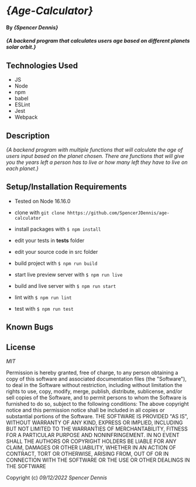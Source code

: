 # _{Age-Calculator}_

#### By _**{Spencer Dennis}**_

#### _{A backend program that calculates users age based on different planets solar orbit.}_

## Technologies Used

* JS
* Node
* npm
* babel
* ESLint
* Jest
* Webpack

## Description

_{A backend program with multiple functions that will calculate the age of users input based on the planet chosen. There are functions that will give you the years left a person has to live or how many left they have to live on each planet.}_

## Setup/Installation Requirements

* Tested on Node 16.16.0

* clone with `git clone hhttps://github.com/SpencerJDennis/age-calculator`
* install packages with `$ npm install`
* edit your tests in __tests__ folder
* edit your source code in src folder
* build project with `$ npm run build`
* start live preview server with `$ npm run live`
* build and live server with `$ npm run start`
* lint with `$ npm run lint`
* test with `$ npm run test`



## Known Bugs


## License
 
_MIT_
 
Permission is hereby granted, free of charge, to any person obtaining a copy of this software and associated documentation files (the "Software"), to deal in the Software without restriction, including without limitation the rights to use, copy, modify, merge, publish, distribute, sublicense, and/or sell copies of the Software, and to permit persons to whom the Software is furnished to do so, subject to the following conditions:
The above copyright notice and this permission notice shall be included in all copies or substantial portions of the Software.
THE SOFTWARE IS PROVIDED "AS IS", WITHOUT WARRANTY OF ANY KIND, EXPRESS OR IMPLIED, INCLUDING BUT NOT LIMITED TO THE WARRANTIES OF MERCHANTABILITY, FITNESS FOR A PARTICULAR PURPOSE AND NONINFRINGEMENT. IN NO EVENT SHALL THE AUTHORS OR COPYRIGHT HOLDERS BE LIABLE FOR ANY CLAIM, DAMAGES OR OTHER LIABILITY, WHETHER IN AN ACTION OF CONTRACT, TORT OR OTHERWISE, ARISING FROM, OUT OF OR IN CONNECTION WITH THE SOFTWARE OR THE USE OR OTHER DEALINGS IN THE SOFTWARE
 
Copyright (c) _09/12/2022_ _Spencer Dennis_